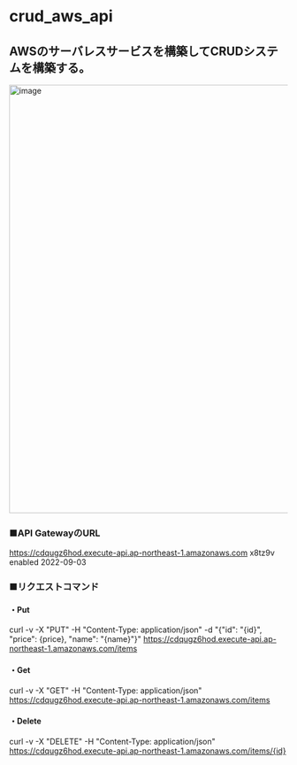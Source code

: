 # crud_aws_api

## AWSのサーバレスサービスを構築してCRUDシステムを構築する。

<img width="774" alt="image" src="https://user-images.githubusercontent.com/72975333/188258130-581d32a4-c00a-4b6e-a620-841a39068ad3.png">

### ■API GatewayのURL

https://cdqugz6hod.execute-api.ap-northeast-1.amazonaws.com	x8tz9v	enabled	2022-09-03

### ■リクエストコマンド

#### ・Put
  curl -v -X "PUT" -H "Content-Type: application/json" -d "{"id": "{id}", "price": {price}, "name": "{name}"}" https://cdqugz6hod.execute-api.ap-northeast-1.amazonaws.com/items
  
#### ・Get
  curl -v -X "GET" -H "Content-Type: application/json"  https://cdqugz6hod.execute-api.ap-northeast-1.amazonaws.com/items
 
#### ・Delete
  curl -v -X "DELETE" -H "Content-Type: application/json"  https://cdqugz6hod.execute-api.ap-northeast-1.amazonaws.com/items/{id}



